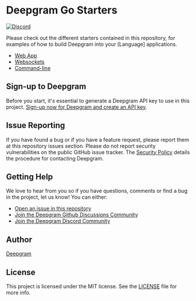 # Deepgram Go Starters

[![Discord](https://dcbadge.vercel.app/api/server/xWRaCDBtW4?style=flat)](https://discord.gg/xWRaCDBtW4)


Please check out the different starters contained in this repository, for examples of how to build Deepgram into your [Language] applications.

- [Web App](./Starter-01/README.md)
- [Websockets](./Starter-01/README.md)
- [Command-line](./Starter-01/README.md)


## Sign-up to Deepgram

Before you start, it's essential to generate a Deepgram API key to use in this project. [Sign-up now for Deepgram and create an API key](https://console.deepgram.com/signup?jump=keys).

## Issue Reporting

If you have found a bug or if you have a feature request, please report them at this repository issues section. Please do not report security vulnerabilities on the public GitHub issue tracker. The [Security Policy](./.github/SECURITY.md) details the procedure for contacting Deepgram.

## Getting Help

We love to hear from you so if you have questions, comments or find a bug in the project, let us know! You can either:

- [Open an issue in this repository](https://github.com/deepgram-starters/deepgram-go-starters/issues/new)
- [Join the Deepgram Github Discussions Community](https://github.com/orgs/deepgram/discussions)
- [Join the Deepgram Discord Community](https://discord.gg/xWRaCDBtW4)

## Author

[Deepgram](https://deepgram.com)

## License

This project is licensed under the MIT license. See the [LICENSE](./LICENSE) file for more info.
